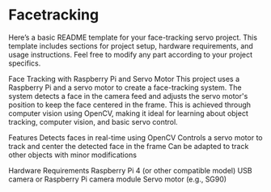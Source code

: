 # Facetracking

Here’s a basic README template for your face-tracking servo project. This template includes sections for project setup, hardware requirements, and usage instructions. Feel free to modify any part according to your project specifics.

Face Tracking with Raspberry Pi and Servo Motor
This project uses a Raspberry Pi and a servo motor to create a face-tracking system. The system detects a face in the camera feed and adjusts the servo motor's position to keep the face centered in the frame. This is achieved through computer vision using OpenCV, making it ideal for learning about object tracking, computer vision, and basic servo control.

Features
Detects faces in real-time using OpenCV
Controls a servo motor to track and center the detected face in the frame
Can be adapted to track other objects with minor modifications

Hardware Requirements
Raspberry Pi 4 (or other compatible model)
USB camera or Raspberry Pi camera module
Servo motor (e.g., SG90)
